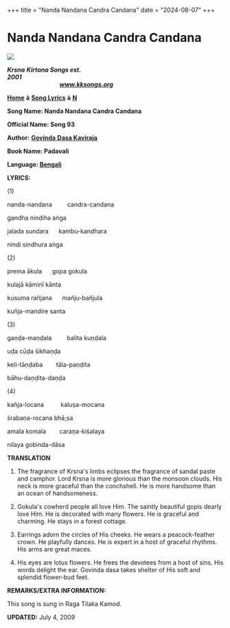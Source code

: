 +++
title = "Nanda Nandana Candra Candana"
date = "2024-08-07"
+++

# Nanda Nandana Candra Candana
**[![](http://kksongs.org/image_files/image002.jpg)](http://kksongs.org/)**

**_Krsna_** **_Kirtana Songs est. 2001_**                                                                                                                                                      **_www.kksongs.org_**

**[Home](http://kksongs.org/)** **à** **[Song Lyrics](http://kksongs.org/lyrics.html)** **à** **[N](http://kksongs.org/songs/song_n.html)**

**Song Name: Nanda Nandana Candra Candana**

**Official Name: Song 93**

**Author:** [**Govinda** **Dasa Kaviraja**](http://kksongs.org/authors/list/govindadasa.html)

**Book Name: Padavali**

**Language: [Bengali](http://kksongs.org/language/list/bengali.html)**

**LYRICS:**

(1)

nanda-nandana         candra-candana

gandha nindiha ańga

jalada sundara      kambu-kandhara

nindi sindhura ańga

(2)

prema ākula      gopa gokula

kulajā kāminī kānta

kusuma rañjana      mañju-bañjula

kuñja-mandire santa

(3)

gaṇḍa-maṇḍala         balita kuṇḍala

uḍa cūḍa śikhaṇḍa

keli-tāṇḍaba        tāla-paṇḍita

bāhu-daṇḍita-daṇḍa

  
(4)

kañja-locana          kaluṣa-mocana

śrabaṇa-rocana bhā;ṣa

amala komala        caraṇa-kiśalaya

nilaya gobinda-dāsa

**TRANSLATION**

1) The fragrance of Krsna's limbs eclipses the fragrance of sandal paste and camphor. Lord Krsna is more glorious than the monsoon clouds. His neck is more graceful than the conchshell. He is more handsome than an ocean of handsomeness.

2) Gokula's cowherd people all love Him. The saintly beautiful gopis dearly love Him. He is decorated with many flowers. He is graceful and charming. He stays in a forest cottage.

3) Earrings adorn the circles of His cheeks. He wears a peacock-feather crown. He playfully dances. He is expert in a host of graceful rhythms. His arms are great maces.

4) His eyes are lotus flowers. He frees the devotees from a host of sins. His words delight the ear. Govinda dasa takes shelter of His soft and splendid flower-bud feet.

**REMARKS/EXTRA INFORMATION:**

This song is sung in Raga Tilaka Kamod.

**UPDATED:** July 4, 2009